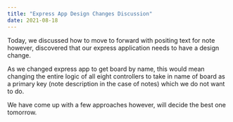 ```yaml
---
title: "Express App Design Changes Discussion"
date: 2021-08-18
---
```


Today, we discussed how to move to forward with positing text for note however, discovered that our express application needs to have a design change.

As we changed express app to get board by name, this would mean changing the entire logic of all eight controllers to take in name of board as a primary key (note description in the case of notes) which we do not want to do.

We have come up with a few approaches however, will decide the best one tomorrow.

